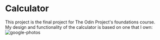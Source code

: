 # Calculator

This project is the final project for The Odin Project's foundations course.  
My design and functionality of the calculator is based on one that I own: 
![google-photos](https://photos.google.com/photo/AF1QipM75ZxrakEHAwRH-k20-o9FAUpv-ITI2A48GXCa)
